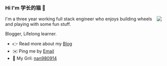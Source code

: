 ### Hi I'm 学长的猫 👋

<!--
**pekaboo/pekaboo** is a ✨ _special_ ✨ repository because its `README.md` (this file) appears on your GitHub profile.

Here are some ideas to get you started:

- 🔭 I’m currently working on ...
- 🌱 I’m currently learning ...
- 👯 I’m looking to collaborate on ...
- 🤔 I’m looking for help with ...
- 💬 Ask me about ...
- 📫 How to reach me: ...
- 😄 Pronouns: ...
- ⚡ Fun fact: ...

hua1995116


-->
 

<img align="right" src="https://github-readme-stats.vercel.app/api?username=pekaboo&show_icons=true&icon_color=0366d6&text_color=24292e&bg_color=ffffff&hide_title=true" />

I'm a three year working full stack engineer who enjoys building wheels and playing with some fun stuff.

Blogger, Lifelong learner. 

- 👉 Read more about my [Blog](https://qiufeng.blue/)
- ✉️ Ping me by [Email](mailto:cool.wangjun@gmail.com)
- 👦 My Gril: [nan980914](https://github.com/pekaboo)

<!--
- 💬 WeChat: qiufengblue
- ⚒ More social media: [抖音](https://www.douyin.com/user/MS4wLjABAAAAcqMsKfENGwv1GEsc8eeE2paQGrbb5z5UnWb_uX7Ul9o?extra_params=%7B%22search_id%22%3A%2220210731191831010211179222561CA99C%22%2C%22search_result_id%22%3A%2251632329649%22%2C%22search_keyword%22%3A%22%E7%A7%8B%E9%A3%8E%E7%9A%84%E7%AC%94%E8%AE%B0%22%2C%22search_type%22%3A%22user%22%7D&enter_method=search_result&enter_from=search_result) / [快手](https://www.kuaishou.com/profile/3xff6mhevp6gp3m) /  [CSDN](https://blog.csdn.net/blueblueskyhua) / [掘金](https://juejin.cn/user/923245497557111) / [知乎](https://www.zhihu.com/people/lan-se-89-98-69) / [微博](https://weibo.com/u/5342294054)

<p>
    <a href="https://qiufeng.blue/">
      <img src="https://github-profile-trophy.vercel.app/?username=hua1995116&theme=flat&title=Stars,Followers,Commit,MultiLanguage&margin-w=5&row=1&column=4" />
    </a>
</p>
-->
